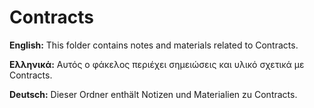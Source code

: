 # Contracts

**English:** This folder contains notes and materials related to Contracts.

**Ελληνικά:** Αυτός ο φάκελος περιέχει σημειώσεις και υλικό σχετικά με Contracts.

**Deutsch:** Dieser Ordner enthält Notizen und Materialien zu Contracts.
